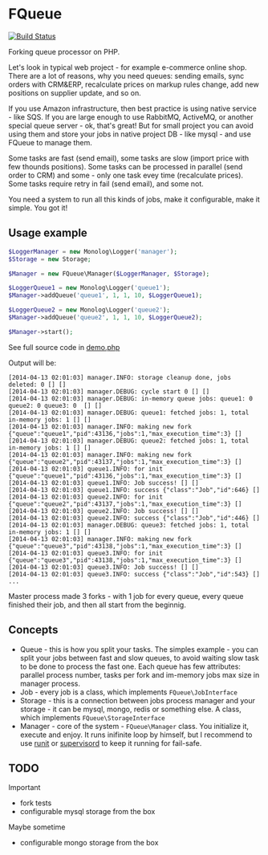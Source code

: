 # FQueue

[![Build Status](https://travis-ci.org/caseycs/fqueue.svg?branch=master)](https://travis-ci.org/caseycs/fqueue)

Forking queue processor on PHP.

Let's look in typical web project - for example e-commerce online shop. There are a lot of reasons,
why you need queues: sending emails, sync orders with CRM&ERP, recalculate prices on markup rules change,
add new positions on supplier update, and so on.

If you use Amazon infrastructure, then best practice is using native service - like SQS. If you are large enough
to use RabbitMQ, ActiveMQ, or another special queue server - ok, that's great! But for small project you can avoid
using them and store your jobs in native project DB - like mysql - and use FQueue to manage them.

Some tasks are fast (send email), some tasks are slow (import price with few thounds positions).
Some tasks can be processed in parallel (send order to CRM) and some - only one task evey time (recalculate prices).
Some tasks require retry in fail (send email), and some not.

You need a system to run all this kinds of jobs, make it configurable, make it simple. You got it!

## Usage example

```php
$LoggerManager = new Monolog\Logger('manager');
$Storage = new Storage;

$Manager = new FQueue\Manager($LoggerManager, $Storage);

$LoggerQueue1 = new Monolog\Logger('queue1');
$Manager->addQueue('queue1', 1, 1, 10, $LoggerQueue1);

$LoggerQueue2 = new Monolog\Logger('queue2');
$Manager->addQueue('queue2', 1, 1, 10, $LoggerQueue2);

$Manager->start();
```

See full source code in [demo.php](demo.php)

Output will be:

```
[2014-04-13 02:01:03] manager.INFO: storage cleanup done, jobs deleted: 0 [] []
[2014-04-13 02:01:03] manager.DEBUG: cycle start 0 [] []
[2014-04-13 02:01:03] manager.DEBUG: in-memory queue jobs: queue1: 0 queue2: 0 queue3: 0  [] []
[2014-04-13 02:01:03] manager.DEBUG: queue1: fetched jobs: 1, total in-memory jobs: 1 [] []
[2014-04-13 02:01:03] manager.INFO: making new fork {"queue":"queue1","pid":43136,"jobs":1,"max_execution_time":3} []
[2014-04-13 02:01:03] manager.DEBUG: queue2: fetched jobs: 1, total in-memory jobs: 1 [] []
[2014-04-13 02:01:03] manager.INFO: making new fork {"queue":"queue2","pid":43137,"jobs":1,"max_execution_time":3} []
[2014-04-13 02:01:03] queue1.INFO: for init {"queue":"queue1","pid":43136,"jobs":1,"max_execution_time":3} []
[2014-04-13 02:01:03] queue1.INFO: Job success! [] []
[2014-04-13 02:01:03] queue1.INFO: success {"class":"Job","id":646} []
[2014-04-13 02:01:03] queue2.INFO: for init {"queue":"queue2","pid":43137,"jobs":1,"max_execution_time":3} []
[2014-04-13 02:01:03] queue2.INFO: Job success! [] []
[2014-04-13 02:01:03] queue2.INFO: success {"class":"Job","id":446} []
[2014-04-13 02:01:03] manager.DEBUG: queue3: fetched jobs: 1, total in-memory jobs: 1 [] []
[2014-04-13 02:01:03] manager.INFO: making new fork {"queue":"queue3","pid":43138,"jobs":1,"max_execution_time":3} []
[2014-04-13 02:01:03] queue3.INFO: for init {"queue":"queue3","pid":43138,"jobs":1,"max_execution_time":3} []
[2014-04-13 02:01:03] queue3.INFO: Job success! [] []
[2014-04-13 02:01:03] queue3.INFO: success {"class":"Job","id":543} []
...
```

Master process made 3 forks - with 1 job for every queue, every queue finished their job,
and then all start from the beginnig.

## Concepts

 * Queue - this is how you split your tasks. The simples example - you can split your jobs between fast and slow queues, to avoid waiting slow task to be done to process the fast one. Each queue has few attributes: parallel process number, tasks per fork and im-memory jobs max size in manager process.
 * Job - every job is a class, which implements `FQueue\JobInterface`
 * Storage - this is a connection between jobs process manager and your storage - it can be mysql, mongo, redis or something else. A class, which implements `FQueue\StorageInterface`
 * Manager - core of the system - `FQueue\Manager` class. You initialize it, execute and enjoy. It runs inifinite loop by himself, but I recommend to use [runit](http://smarden.org/runit/) or [supervisord](http://supervisord.org/) to keep it running for fail-safe.

## TODO

Important

 * fork tests
 * configurable mysql storage from the box

Maybe sometime

 * configurable mongo storage from the box
